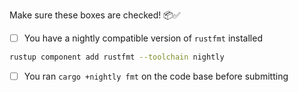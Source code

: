 Make sure these boxes are checked! 📦✅

- [ ] You have a nightly compatible version of `rustfmt` installed
```bash
rustup component add rustfmt --toolchain nightly
```
- [ ] You ran `cargo +nightly fmt` on the code base before submitting
